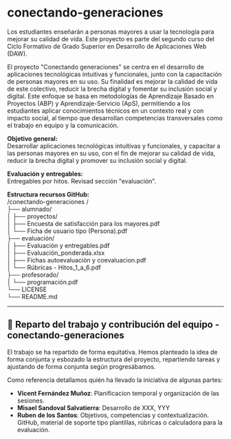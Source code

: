 # conectando-generaciones
Los estudiantes enseñarán a personas mayores a usar la tecnología para mejorar su calidad de vida. Este proyecto es parte del segundo curso del Ciclo Formativo de Grado Superior en Desarrollo de Aplicaciones Web (DAW).

El proyecto "Conectando generaciones" se centra en el desarrollo de aplicaciones tecnológicas intuitivas y funcionales, junto con la capacitación de personas mayores en su uso. Su finalidad es mejorar la calidad de vida de este colectivo, reducir la brecha digital y fomentar su inclusión social y digital. Este enfoque se basa en metodologías de Aprendizaje Basado en Proyectos (ABP) y Aprendizaje-Servicio (ApS), permitiendo a los estudiantes aplicar conocimientos técnicos en un contexto real y con impacto social, al tiempo que desarrollan competencias transversales como el trabajo en equipo y la comunicación.

**Objetivo general:**   
Desarrollar aplicaciones tecnológicas intuitivas y funcionales, y capacitar a las personas mayores en su uso, con el fin de mejorar su calidad de vida, reducir la brecha digital y promover su inclusión social y digital.

**Evaluación y entregables:**  
Entregables por hitos. Revisad sección "evaluación".

**Estructura recursos GitHub:**  
/conectando-generaciones /  
├── alumnado/  
│   ├── proyectos/  
│   ├── Encuesta de satisfacción para los mayores.pdf  
│   └── Ficha de usuario tipo (Persona).pdf  
├── evaluación/  
│   ├── Evaluación y entregables.pdf  
│   ├── Evaluación_ponderada.xlsx  
│   ├── Fichas autoevaluación y coevaluacion.pdf  
│   └── Rúbricas - Hitos_1_a_6.pdf  
├── profesorado/  
│   └── programación.pdf  
└── LICENSE  
└── README.md  


--------------------------------------------------------------------------------------------------------------  

## 👥 Reparto del trabajo y contribución del equipo - conectando-generaciones

El trabajo se ha repartido de forma equitativa. Hemos planteado la idea de forma conjunta y esbozado la estructura del proyecto, repartiendo tareas y ajustando de forma conjunta según progresábamos. 

Como referencia detallamos quién ha llevado la iniciativa de algunas partes:

- **Vicent Fernández Muñoz**: Planificacion temporal y organización de las sesiones. 
- **Misael Sandoval Salvatierra**: Desarrollo de XXX, YYY
- **Ruben de los Santos**: Objetivos, competencias y contextualización. GitHub, material de soporte tipo plantillas, rúbricas o calculadora para la evaluación.

